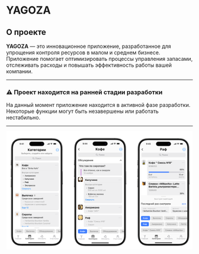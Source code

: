 # YAGOZA

## О проекте

**YAGOZA** — это инновационное приложение, разработанное для упрощения контроля ресурсов в малом и среднем бизнесе. Приложение помогает оптимизировать процессы управления запасами, отслеживать расходы и повышать эффективность работы вашей компании.

---

### ⚠️ Проект находится на ранней стадии разработки

На данный момент приложение находится в активной фазе разработки. Некоторые функции могут быть незавершены или работать нестабильно.

---
![img.png](assets/images/mobile/img.png)

